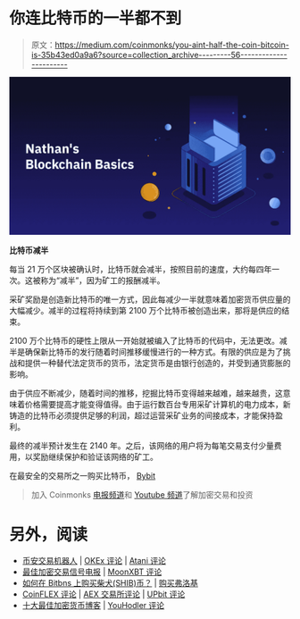 # 你连比特币的一半都不到

> 原文：<https://medium.com/coinmonks/you-aint-half-the-coin-bitcoin-is-35b43ed0a9a6?source=collection_archive---------56----------------------->

![](img/d0e088d4b375e0eb3438f1bc382a6862.png)

**比特币减半**

每当 21 万个区块被确认时，比特币就会减半，按照目前的速度，大约每四年一次。这被称为“减半”，因为矿工的报酬减半。

采矿奖励是创造新比特币的唯一方式，因此每减少一半就意味着加密货币供应量的大幅减少。减半的过程将持续到第 2100 万个比特币被创造出来，那将是供应的结束。

2100 万个比特币的硬性上限从一开始就被编入了比特币的代码中，无法更改。减半是确保新比特币的发行随着时间推移缓慢进行的一种方式。有限的供应是为了挑战和提供一种替代法定货币的货币，法定货币是由银行创造的，并受到通货膨胀的影响。

由于供应不断减少，随着时间的推移，挖掘比特币变得越来越难，越来越贵，这意味着价格需要提高才能变得值得。由于运行数百台专用采矿计算机的电力成本，新铸造的比特币必须提供足够的利润，超过运营采矿业务的间接成本，才能保持盈利。

最终的减半预计发生在 2140 年。之后，该网络的用户将为每笔交易支付少量费用，以奖励继续保护和验证该网络的矿工。

在最安全的交易所之一购买比特币， [Bybit](http://www.bybit.com)

> 加入 Coinmonks [电报频道](https://t.me/coincodecap)和 [Youtube 频道](https://www.youtube.com/c/coinmonks/videos)了解加密交易和投资

# 另外，阅读

*   [币安交易机器人](/coinmonks/binance-trading-bots-d0d57bb62c4c) | [OKEx 评论](/coinmonks/okex-review-6b369304110f) | [Atani 评论](https://coincodecap.com/atani-review)
*   [最佳加密交易信号电报](/coinmonks/best-crypto-signals-telegram-5785cdbc4b2b) | [MoonXBT 评论](/coinmonks/moonxbt-review-6e4ab26d037)
*   [如何在 Bitbns 上购买柴犬(SHIB)币？](https://coincodecap.com/buy-shiba-bitbns) | [购买弗洛基](https://coincodecap.com/buy-floki-inu-token)
*   [CoinFLEX 评论](https://coincodecap.com/coinflex-review) | [AEX 交易所评论](https://coincodecap.com/aex-exchange-review) | [UPbit 评论](https://coincodecap.com/upbit-review)
*   [十大最佳加密货币博客](https://coincodecap.com/best-cryptocurrency-blogs) | [YouHodler 评论](https://coincodecap.com/youhodler-review)